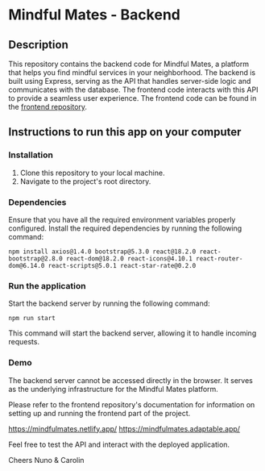 # Mindful Mates - Backend

## Description

This repository contains the backend code for Mindful Mates, a platform that helps you find mindful services in your neighborhood. The backend is built using Express, serving as the API that handles server-side logic and communicates with the database. The frontend code interacts with this API to provide a seamless user experience. The frontend code can be found in the [frontend repository](https://github.com/MindfulMates/frontend-mm).

## Instructions to run this app on your computer

### Installation

1. Clone this repository to your local machine.
2. Navigate to the project's root directory.

### Dependencies

Ensure that you have all the required environment variables properly configured.
Install the required dependencies by running the following command:

```shell
npm install axios@1.4.0 bootstrap@5.3.0 react@18.2.0 react-bootstrap@2.8.0 react-dom@18.2.0 react-icons@4.10.1 react-router-dom@6.14.0 react-scripts@5.0.1 react-star-rate@0.2.0
```

### Run the application
Start the backend server by running the following command:

```shell
npm run start
```
This command will start the backend server, allowing it to handle incoming requests.

### Demo
The backend server cannot be accessed directly in the browser. It serves as the underlying infrastructure for the Mindful Mates platform.

Please refer to the frontend repository's documentation for information on setting up and running the frontend part of the project.

https://mindfulmates.netlify.app/
https://mindfulmates.adaptable.app/

Feel free to test the API and interact with the deployed application.

Cheers
Nuno & Carolin






